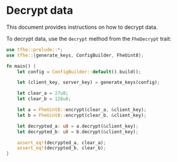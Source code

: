 # Decrypt data

This document provides instructions on how to decrypt data.

To decrypt data, use the `decrypt` method from the `FheDecrypt` trait:

```rust
use tfhe::prelude::*;
use tfhe::{generate_keys, ConfigBuilder, FheUint8};

fn main() {
    let config = ConfigBuilder::default().build();

    let (client_key, server_key) = generate_keys(config);

    let clear_a = 27u8;
    let clear_b = 128u8;

    let a = FheUint8::encrypt(clear_a, &client_key);
    let b = FheUint8::encrypt(clear_b, &client_key);

    let decrypted_a: u8 = a.decrypt(&client_key);
    let decrypted_b: u8 = b.decrypt(&client_key);

    assert_eq!(decrypted_a, clear_a);
    assert_eq!(decrypted_b, clear_b);
}
```
